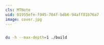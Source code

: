 ```yaml
---
cls: MTNote
uid: 01955efe-f945-704f-bdb6-94aff81b76a7
image: cover.jpg
---
```





```bash

du -h --max-depth=1 ./build


```
